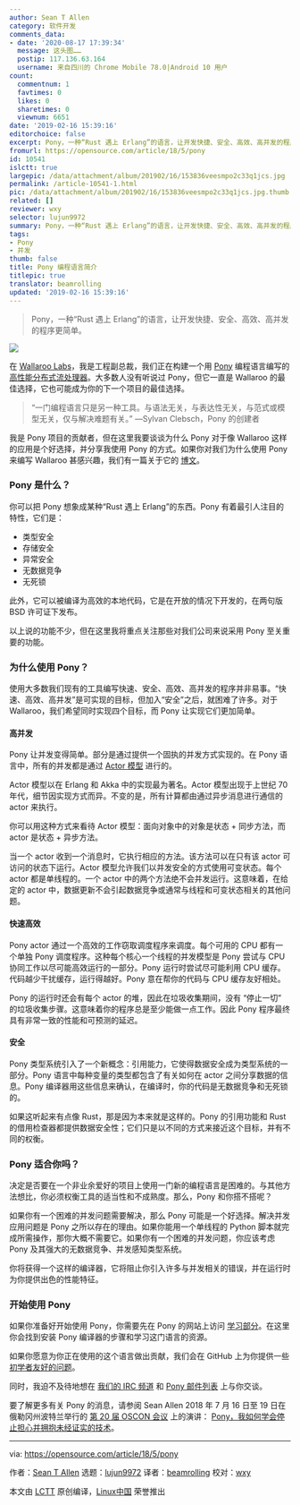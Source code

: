 ```yaml
---
author: Sean T Allen
category: 软件开发
comments_data:
- date: '2020-08-17 17:39:34'
  message: 这头图……
  postip: 117.136.63.164
  username: 来自四川的 Chrome Mobile 78.0|Android 10 用户
count:
  commentnum: 1
  favtimes: 0
  likes: 0
  sharetimes: 0
  viewnum: 6651
date: '2019-02-16 15:39:16'
editorchoice: false
excerpt: Pony，一种“Rust 遇上 Erlang”的语言，让开发快捷、安全、高效、高并发的程序更简单。
fromurl: https://opensource.com/article/18/5/pony
id: 10541
islctt: true
largepic: /data/attachment/album/201902/16/153836veesmpo2c33q1jcs.jpg
permalink: /article-10541-1.html
pic: /data/attachment/album/201902/16/153836veesmpo2c33q1jcs.jpg.thumb.jpg
related: []
reviewer: wxy
selector: lujun9972
summary: Pony，一种“Rust 遇上 Erlang”的语言，让开发快捷、安全、高效、高并发的程序更简单。
tags:
- Pony
- 并发
thumb: false
title: Pony 编程语言简介
titlepic: true
translator: beamrolling
updated: '2019-02-16 15:39:16'
---
```



> 
> Pony，一种“Rust 遇上 Erlang”的语言，让开发快捷、安全、高效、高并发的程序更简单。
> 
> 
> 


![](/data/attachment/album/201902/16/153836veesmpo2c33q1jcs.jpg)


在 [Wallaroo Labs](http://www.wallaroolabs.com/)，我是工程副总裁，我们正在构建一个用 [Pony](https://www.ponylang.org/) 编程语言编写的 [高性能分布式流处理器](https://github.com/wallaroolabs/wallaroo)。大多数人没有听说过 Pony，但它一直是 Wallaroo 的最佳选择，它也可能成为你的下一个项目的最佳选择。



> 
> “一门编程语言只是另一种工具。与语法无关，与表达性无关，与范式或模型无关，仅与解决难题有关。” —Sylvan Clebsch，Pony 的创建者
> 
> 
> 


我是 Pony 项目的贡献者，但在这里我要谈谈为什么 Pony 对于像 Wallaroo 这样的应用是个好选择，并分享我使用 Pony 的方式。如果你对我们为什么使用 Pony 来编写 Wallaroo 甚感兴趣，我们有一篇关于它的 [博文](https://blog.wallaroolabs.com/2017/10/why-we-used-pony-to-write-wallaroo/)。


### Pony 是什么？


你可以把 Pony 想象成某种“Rust 遇上 Erlang”的东西。Pony 有着最引人注目的特性，它们是：


* 类型安全
* 存储安全
* 异常安全
* 无数据竞争
* 无死锁


此外，它可以被编译为高效的本地代码，它是在开放的情况下开发的，在两句版 BSD 许可证下发布。


以上说的功能不少，但在这里我将重点关注那些对我们公司来说采用 Pony 至关重要的功能。


### 为什么使用 Pony？


使用大多数我们现有的工具编写快速、安全、高效、高并发的程序并非易事。“快速、高效、高并发”是可实现的目标，但加入“安全”之后，就困难了许多。对于 Wallaroo，我们希望同时实现四个目标，而 Pony 让实现它们更加简单。


#### 高并发


Pony 让并发变得简单。部分是通过提供一个固执的并发方式实现的。在 Pony 语言中，所有的并发都是通过 [Actor 模型](https://en.wikipedia.org/wiki/Actor_model) 进行的。


Actor 模型以在 Erlang 和 Akka 中的实现最为著名。Actor 模型出现于上世纪 70 年代，细节因实现方式而异。不变的是，所有计算都由通过异步消息进行通信的 actor 来执行。


你可以用这种方式来看待 Actor 模型：面向对象中的对象是状态 + 同步方法，而 actor 是状态 + 异步方法。


当一个 actor 收到一个消息时，它执行相应的方法。该方法可以在只有该 actor 可访问的状态下运行。Actor 模型允许我们以并发安全的方式使用可变状态。每个 actor 都是单线程的。一个 actor 中的两个方法绝不会并发运行。这意味着，在给定的 actor 中，数据更新不会引起数据竞争或通常与线程和可变状态相关的其他问题。


#### 快速高效


Pony actor 通过一个高效的工作窃取调度程序来调度。每个可用的 CPU 都有一个单独 Pony 调度程序。这种每个核心一个线程的并发模型是 Pony 尝试与 CPU 协同工作以尽可能高效运行的一部分。Pony 运行时尝试尽可能利用 CPU 缓存。代码越少干扰缓存，运行得越好。Pony 意在帮你的代码与 CPU 缓存友好相处。


Pony 的运行时还会有每个 actor 的堆，因此在垃圾收集期间，没有 “停止一切” 的垃圾收集步骤。这意味着你的程序总是至少能做一点工作。因此 Pony 程序最终具有非常一致的性能和可预测的延迟。


#### 安全


Pony 类型系统引入了一个新概念：引用能力，它使得数据安全成为类型系统的一部分。Pony 语言中每种变量的类型都包含了有关如何在 actor 之间分享数据的信息。Pony 编译器用这些信息来确认，在编译时，你的代码是无数据竞争和无死锁的。


如果这听起来有点像 Rust，那是因为本来就是这样的。Pony 的引用功能和 Rust 的借用检查器都提供数据安全性；它们只是以不同的方式来接近这个目标，并有不同的权衡。


### Pony 适合你吗？


决定是否要在一个非业余爱好的项目上使用一门新的编程语言是困难的。与其他方法想比，你必须权衡工具的适当性和不成熟度。那么，Pony 和你搭不搭呢？


如果你有一个困难的并发问题需要解决，那么 Pony 可能是一个好选择。解决并发应用问题是 Pony 之所以存在的理由。如果你能用一个单线程的 Python 脚本就完成所需操作，那你大概不需要它。如果你有一个困难的并发问题，你应该考虑 Pony 及其强大的无数据竞争、并发感知类型系统。


你将获得一个这样的编译器，它将阻止你引入许多与并发相关的错误，并在运行时为你提供出色的性能特征。


### 开始使用 Pony


如果你准备好开始使用 Pony，你需要先在 Pony 的网站上访问 [学习部分](https://www.ponylang.org/learn/)。在这里你会找到安装 Pony 编译器的步骤和学习这门语言的资源。


如果你愿意为你正在使用的这个语言做出贡献，我们会在 GitHub 上为你提供一些 [初学者友好的问题](https://github.com/ponylang/ponyc/issues?q=is%3Aissue+is%3Aopen+label%3A%22complexity%3A+beginner+friendly%22)。


同时，我迫不及待地想在 [我们的 IRC 频道](https://webchat.freenode.net/?channels=%23ponylang) 和 [Pony 邮件列表](https://pony.groups.io/g/user) 上与你交谈。


要了解更多有关 Pony 的消息，请参阅 Sean Allen 2018 年 7 月 16 日至 19 日在俄勒冈州波特兰举行的 [第 20 届 OSCON 会议](https://conferences.oreilly.com/oscon/oscon-or) 上的演讲： [Pony，我如何学会停止担心并拥抱未经证实的技术](https://conferences.oreilly.com/oscon/oscon-or/public/schedule/speaker/213590)。




---


via: <https://opensource.com/article/18/5/pony>


作者：[Sean T Allen](https://opensource.com/users/seantallen) 选题：[lujun9972](https://github.com/lujun9972) 译者：[beamrolling](https://github.com/beamrolling) 校对：[wxy](https://github.com/wxy)


本文由 [LCTT](https://github.com/LCTT/TranslateProject) 原创编译，[Linux中国](https://linux.cn/) 荣誉推出